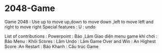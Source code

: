 # 2048-Game
Game 2048 :	
Use up to move up,down to move down ,left to move left and right to move right
Special features :
U : undo

List of contributions :
Powerpoint : Bảo ,Lâm
Giao diện menu game khi chơi : Bảo 
Menu : Khôi 
Scores : Lâm
Undo : Lâm
Game Over and Win : An 
Highest Score :An
Restart : Bảo 
Khanh : Cấu trúc Game 
